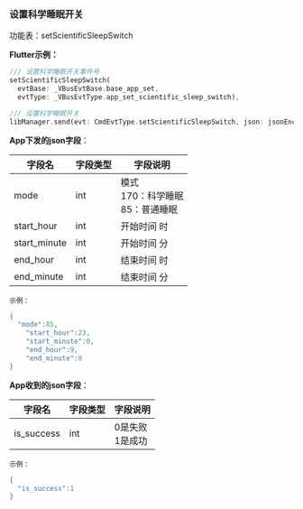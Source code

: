 ### 设置科学睡眠开关


功能表：setScientificSleepSwitch

**Flutter示例：**

```dart
/// 设置科学睡眠开关事件号
setScientificSleepSwitch(
  evtBase: _VBusEvtBase.base_app_set,
  evtType: _VBusEvtType.app_set_scientific_sleep_switch),

/// 设置科学睡眠开关
libManager.send(evt: CmdEvtType.setScientificSleepSwitch, json: jsonEncode(json));
```



**App下发的json字段**：

| 字段名       | 字段类型 | 字段说明                                      |
| ------------ | -------- | --------------------------------------------- |
| mode         | int      | 模式 <br />170：科学睡眠<br />85：普通睡眠 |
| start_hour   | int      | 开始时间 时                                   |
| start_minute | int      | 开始时间 分                                   |
| end_hour     | int      | 结束时间 时                                   |
| end_minute   | int      | 结束时间 分                                   |

`示例：`

```c
{
  "mode":85,
    "start_hour":23,
    "start_minute":0,
    "end_hour":9,
    "end_minute":0
}
```



**App收到的json字段**：

| 字段名     | 字段类型 | 字段说明             |
| ---------- | -------- | -------------------- |
| is_success | int      | 0是失败<br />1是成功 |

`示例：`
```c
{
  "is_success":1
}
```
